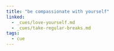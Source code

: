 ```yaml
---
title: "be compassionate with yourself"
linked:
  - _cues/love-yourself.md
  - _cues/take-regular-breaks.md
tags:
  - cue
---
```


